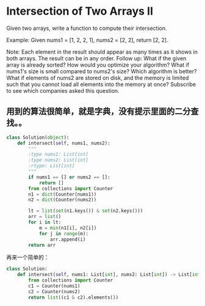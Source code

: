 # Intersection of Two Arrays II

Given two arrays, write a function to compute their intersection.

Example:
Given nums1 = [1, 2, 2, 1], nums2 = [2, 2], return [2, 2].

Note:
Each element in the result should appear as many times as it shows in both arrays.
The result can be in any order.
Follow up:
What if the given array is already sorted? How would you optimize your algorithm?
What if nums1's size is small compared to nums2's size? Which algorithm is better?
What if elements of nums2 are stored on disk, and the memory is limited such that you cannot load all elements into the memory at once?
Subscribe to see which companies asked this question.

## 用到的算法很简单，就是字典，没有提示里面的二分查找。。


```python
class Solution(object):
    def intersect(self, nums1, nums2):
        """
        :type nums1: List[int]
        :type nums2: List[int]
        :rtype: List[int]
        """
        if nums1 == [] or nums2 == []:
            return []
        from collections import Counter
        n1 = dict(Counter(nums1))
        n2 = dict(Counter(nums2))

        lt = list(set(n1.keys()) & set(n2.keys()))
        arr = list()
        for i in lt:
            m = min(n1[i], n2[i])
            for j in range(m):
                arr.append(i)
        return arr
```

再来一个简单的：

```python
class Solution:
    def intersect(self, nums1: List[int], nums2: List[int]) -> List[int]:
        from collections import Counter
        c1 = Counter(nums1)
        c2 = Counter(nums2)
        return list((c1 & c2).elements())
```
